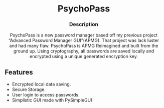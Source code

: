 <h1 align="center">PsychoPass</h1>

<h3 align="center">Description</h3>
<p align="center">PsychoPass is a new password manager based off my previous project “Advanced Password Manager GUI”(APMG). That project was lack luster and had many flaw. PsychoPass is APMG Reimagined and built from the ground up. Using cryptography, all passwords are saved locally and encrypted using a unique generated encryption key.</p>

## Features
- Encrypted local data saving.
- Secure Storage.
- User login to access passwords.
- Simplistic GUI made with PySimpleGUI
